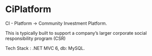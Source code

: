 # CiPlatform
CI - Platform -> Community Investment Platform. 

This is typically built to support a company’s larger corporate social responsibility program (CSR)

Tech Stack : .NET MVC 6, db: MySQL.
